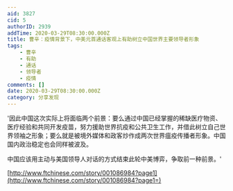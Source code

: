 ```yaml
---
aid: 3827
cid: 5
authorID: 2939
addTime: 2020-03-29T08:30:00.000Z
title: 曹辛：疫情背景下，中美元首通话客观上有助树立中国世界主要领导者形象
tags:
    - 曹辛
    - 有助
    - 通话
    - 领导者
    - 疫情
comments: []
date: 2020-03-29T08:30:00.000Z
category: 分享发现
---
```


'因此中国这次实际上将面临两个前景：要么通过中国已经掌握的稀缺医疗物资、医疗经验和共同开发疫苗，努力援助世界抗疫和公共卫生工作，并借此树立自己世界领袖之形象；要么就是被境外媒体和政客炒作成两次世界瘟疫传播者形象。中国国内政治稳定也会同样被波及。

中国应该用主动与美国领导人对话的方式结束此轮中美博弈，争取前一种前景。'

[http://www.ftchinese.com/story/001086984?page1](http://www.ftchinese.com/story/001086984?page1=)
